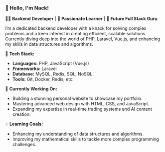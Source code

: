 ### 👋 Hello, I'm Nack!

👨‍💻 **Backend Developer** | 🌟 **Passionate Learner** | 🚀 **Future Full Stack Guru**

I’m a dedicated backend developer with a knack for solving complex problems and a keen interest in creating efficient, scalable solutions. Currently diving deep into the world of PHP, Laravel, Vue.js, and enhancing my skills in data structures and algorithms.

🔧 **Tech Stack:**
- **Languages:** PHP, JavaScript (Vue.js)
- **Frameworks:** Laravel
- **Database:** MySQL, Redis, SQL, NoSQL
- **Tools:** Git, Docker, Redis, etc.

🎯 **Currently Working On:**
- Building a stunning personal website to showcase my portfolio.
- Mastering advanced web design with HTML, CSS, and JavaScript.
- Expanding my expertise in real-time trading systems and AI content creation.

💡 **Learning Goals:**
- Enhancing my understanding of data structures and algorithms.
- Improving my mathematical skills to tackle more complex programming challenges.
